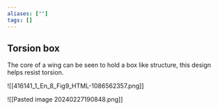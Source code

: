 ```yaml
---
aliases: [""]
tags: []
---
```


## Torsion box

The core of a wing can be seen to hold a box like structure, this design helps resist torsion.

![[416141_1_En_8_Fig9_HTML-1086562357.png]]

![[Pasted image 20240227190848.png]]
